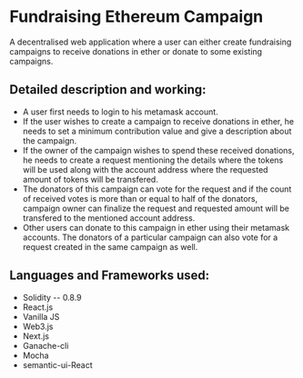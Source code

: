 
# Fundraising Ethereum Campaign
A decentralised web application where a user can either create fundraising campaigns to 
receive donations in ether or donate to some existing campaigns.

## Detailed description and working:
* A user first needs to login to his metamask account.
* If the user wishes to create a campaign to receive donations in ether, he needs to set a minimum contribution value and give a description about the campaign.
* If the owner of the campaign wishes to spend these received donations, he needs to create a request mentioning the details where the tokens will be used along with the account address where the requested amount of tokens will be transfered.
* The donators of this campaign can vote for the request and if the count of received votes is more than or equal to half of the donators, campaign owner can finalize the request and requested amount will be transfered to the mentioned account address.
* Other users can donate to this campaign in ether using their metamask accounts. The donators of a particular campaign can also vote for a request created in the same campaign as well.

## Languages and Frameworks used:
* Solidity -- 0.8.9
* React.js
* Vanilla JS
* Web3.js
* Next.js
* Ganache-cli
* Mocha 
* semantic-ui-React
